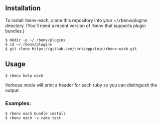 ## Installation

To install rbenv-each, clone this repository into your ~/.rbenv/plugins directory. (You'll need a recent version of rbenv that supports plugin bundles.)


```
$ mkdir -p ~/.rbenv/plugins
$ cd ~/.rbenv/plugins
$ git clone https://github.com/chriseppstein/rbenv-each.git
```

## Usage

```
$ rbenv help each
```

Verbose mode will print a header for each ruby so you can distinguish
the output.

### Examples:

```
$ rbenv each bundle install
$ rbenv each -v rake test
```
